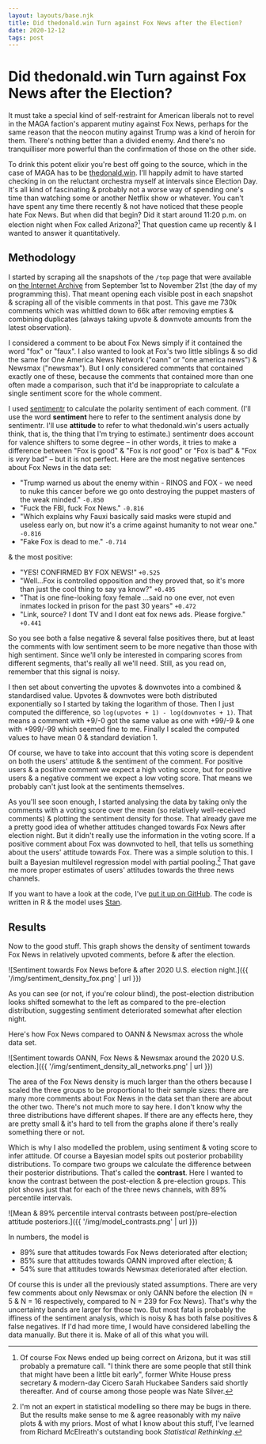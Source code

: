 ```yaml
---
layout: layouts/base.njk
title: Did thedonald.win Turn against Fox News after the Election?
date: 2020-12-12
tags: post
---
```


# Did thedonald.win Turn against Fox News after the Election?

It must take a special kind of self-restraint for American liberals not to revel in the MAGA faction's apparent mutiny against Fox News, perhaps for the same reason that the neocon mutiny against Trump was a kind of heroin for them. There's nothing better than a divided enemy. And there's no tranquilliser more powerful than the confirmation of those on the other side.

To drink this potent elixir you're best off going to the source, which in the case of MAGA has to be [thedonald.win](https://thedonald.win/). I'll happily admit to have started checking in on the reluctant orchestra myself at intervals since Election Day. It's all kind of fascinating & probably not a worse way of spending one's time than watching some or another Netflix show or whatever. You can't have spent any time there recently & not have noticed that these people hate Fox News. But when did that begin? Did it start around 11:20 p.m. on election night when Fox called Arizona?[^1] That question came up recently & I wanted to answer it quantitatively.

## Methodology

I started by scraping all the snapshots of the `/top` page that were available on [the Internet Archive](https://web.archive.org/web/*/https://thedonald.win/top) from September 1st to November 21st (the day of my programming this). That meant opening each visible post in each snapshot & scraping all of the visible comments in that post. This gave me 730k comments which was whittled down to 66k after removing empties & combining duplicates (always taking upvote & downvote amounts from the latest observation).

I considered a comment to be about Fox News simply if it contained the word "fox" or "faux". I also wanted to look at Fox's two little siblings & so did the same for One America News Network ("oann" or "one america news") & Newsmax ("newsmax"). But I only considered comments that contained exactly one of these, because the comments that contained more than one often made a comparison, such that it'd be inappropriate to calculate a single sentiment score for the whole comment.

I used [sentimentr](https://github.com/trinker/sentimentr) to calculate the polarity sentiment of each comment. (I'll use the word **sentiment** here to refer to the sentiment analysis done by sentimentr. I'll use **attitude** to refer to what thedonald.win's users actually think, that is, the thing that I'm trying to estimate.) sentimentr does account for valence shifters to some degree – in other words, it tries to make a difference between "Fox is good" & "Fox is _not_ good" or "Fox is bad" & "Fox is _very_ bad" – but it is not perfect. Here are the most negative sentences about Fox News in the data set:

- "Trump warned us about the enemy within - RINOS and FOX - we need to nuke this cancer before we go onto destroying the puppet masters of the weak minded." `-0.850`
- "Fuck the FBI, fuck Fox News." `-0.816`
- "Which explains why Fauxi basically said masks were stupid and useless early on, but now it's a crime against humanity to not wear one." `-0.816`
- "Fake Fox is dead to me." `-0.714`

& the most positive:

- "YES! CONFIRMED BY FOX NEWS!" `+0.525`
- "Well...Fox is controlled opposition and they proved that, so it's more than just the cool thing to say ya know?" `+0.495`
- "That is one fine-looking foxy female ...said no one ever, not even inmates locked in prison for the past 30 years" `+0.472`
- "Link, source? I dont TV and I dont eat fox news ads. Please forgive." `+0.441`

So you see both a false negative & several false positives there, but at least the comments with low sentiment seem to be more negative than those with high sentiment. Since we'll only be interested in comparing scores from different segments, that's really all we'll need. Still, as you read on, remember that this signal is noisy.

I then set about converting the upvotes & downvotes into a combined & standardised value. Upvotes & downvotes were both distributed exponentially so I started by taking the logarithm of those. Then I just computed the difference, so `log(upvotes + 1) - log(downvotes + 1)`. That means a comment with +9/-0 got the same value as one with +99/-9 & one with +999/-99 which seemed fine to me. Finally I scaled the computed values to have mean 0 & standard deviation 1.

Of course, we have to take into account that this voting score is dependent on both the users' attitude & the sentiment of the comment. For positive users & a positive comment we expect a high voting score, but for positive users & a negative comment we expect a low voting score. That means we probably can't just look at the sentiments themselves.

As you'll see soon enough, I started analysing the data by taking only the comments with a voting score over the mean (so relatively well-received comments) & plotting the sentiment density for those. That already gave me a pretty good idea of whether attitudes changed towards Fox News after election night. But it didn't really use the information in the voting score. If a positive comment about Fox was downvoted to hell, that tells us something about the users' attitude towards Fox. There was a simple solution to this. I built a Bayesian multilevel regression model with partial pooling.[^2] That gave me more proper estimates of users' attitudes towards the three news channels.

If you want to have a look at the code, I've [put it up on GitHub](https://github.com/erwald/sentiment-analysis-thedonald-fox-news). The code is written in R & the model uses [Stan](https://mc-stan.org/).

## Results

Now to the good stuff. This graph shows the density of sentiment towards Fox News in relatively upvoted comments, before & after the election.

![Sentiment towards Fox News before & after 2020 U.S. election night.]({{ '/img/sentiment_density_fox.png' | url }})

As you can see (or not, if you're colour blind), the post-election distribution looks shifted somewhat to the left as compared to the pre-election distribution, suggesting sentiment deteriorated somewhat after election night.

Here's how Fox News compared to OANN & Newsmax across the whole data set.

![Sentiment towards OANN, Fox News & Newsmax around the 2020 U.S. election.]({{ '/img/sentiment_density_all_networks.png' | url }})

The area of the Fox News density is much larger than the others because I scaled the three groups to be proportional to their sample sizes: there are many more comments about Fox News in the data set than there are about the other two. There's not much more to say here. I don't know why the three distributions have different shapes. If there are any effects here, they are pretty small & it's hard to tell from the graphs alone if there's really something there or not.

Which is why I also modelled the problem, using sentiment & voting score to infer attitude. Of course a Bayesian model spits out posterior probability distributions. To compare two groups we calculate the difference between their posterior distributions. That's called the **contrast**. Here I wanted to know the contrast between the post-election & pre-election groups. This plot shows just that for each of the three news channels, with 89% percentile intervals.

![Mean & 89% percentile interval contrasts between post/pre-election attitude posteriors.]({{ '/img/model_contrasts.png' | url }})

In numbers, the model is

- 89% sure that attitudes towards Fox News deteriorated after election;
- 85% sure that attitudes towards OANN improved after election; &
- 54% sure that attitudes towards Newsmax deteriorated after election.

Of course this is under all the previously stated assumptions. There are very few comments about only Newsmax or only OANN before the election (N = 5 & N = 16 respectively, compared to N = 239 for Fox News). That's why the uncertainty bands are larger for those two. But most fatal is probably the iffiness of the sentiment analysis, which is noisy & has both false positives & false negatives. If I'd had more time, I would have considered labelling the data manually. But there it is. Make of all of this what you will.

[^1]: Of course Fox News ended up being correct on Arizona, but it was still probably a premature call. "I think there are some people that still think that might have been a little bit early", former White House press secretary & modern-day Cicero Sarah Huckabee Sanders said shortly thereafter. And of course among those people was Nate Silver.
[^2]: I'm not an expert in statistical modelling so there may be bugs in there. But the results make sense to me & agree reasonably with my naïve plots & with my priors. Most of what I know about this stuff, I've learned from Richard McElreath's outstanding book _Statistical Rethinking_.
